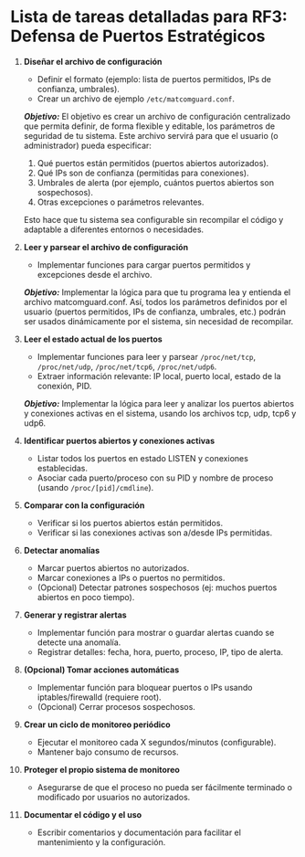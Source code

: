 # Lista de tareas detalladas para RF3: Defensa de Puertos Estratégicos

1. **Diseñar el archivo de configuración**
   - Definir el formato (ejemplo: lista de puertos permitidos, IPs de confianza, umbrales).
   - Crear un archivo de ejemplo `/etc/matcomguard.conf`.
   
   ***Objetivo:*** El objetivo es crear un archivo de configuración centralizado que permita definir, de forma flexible y editable, los parámetros de seguridad de tu sistema. Este archivo servirá para que el usuario (o administrador) pueda especificar:
      1. Qué puertos están permitidos (puertos abiertos autorizados).
      2. Qué IPs son de confianza (permitidas para conexiones).
      3. Umbrales de alerta (por ejemplo, cuántos puertos abiertos son sospechosos).
      4. Otras excepciones o parámetros relevantes.
   
   Esto hace que tu sistema sea configurable sin recompilar el código y adaptable a diferentes entornos o necesidades.

2. **Leer y parsear el archivo de configuración**
   - Implementar funciones para cargar puertos permitidos y excepciones desde el archivo.

   ***Objetivo:*** Implementar la lógica para que tu programa lea y entienda el archivo matcomguard.conf. Así, todos los parámetros definidos por el usuario (puertos permitidos, IPs de confianza, umbrales, etc.) podrán ser usados dinámicamente por el sistema, sin necesidad de recompilar.

3. **Leer el estado actual de los puertos**
   - Implementar funciones para leer y parsear `/proc/net/tcp`, `/proc/net/udp`, `/proc/net/tcp6`, `/proc/net/udp6`.
   - Extraer información relevante: IP local, puerto local, estado de la conexión, PID.

   ***Objetivo:*** Implementar la lógica para leer y analizar los puertos abiertos y conexiones activas en el sistema, usando los archivos tcp, udp, tcp6 y udp6.

4. **Identificar puertos abiertos y conexiones activas**
   - Listar todos los puertos en estado LISTEN y conexiones establecidas.
   - Asociar cada puerto/proceso con su PID y nombre de proceso (usando `/proc/[pid]/cmdline`).

5. **Comparar con la configuración**
   - Verificar si los puertos abiertos están permitidos.
   - Verificar si las conexiones activas son a/desde IPs permitidas.

6. **Detectar anomalías**
   - Marcar puertos abiertos no autorizados.
   - Marcar conexiones a IPs o puertos no permitidos.
   - (Opcional) Detectar patrones sospechosos (ej: muchos puertos abiertos en poco tiempo).

7. **Generar y registrar alertas**
   - Implementar función para mostrar o guardar alertas cuando se detecte una anomalía.
   - Registrar detalles: fecha, hora, puerto, proceso, IP, tipo de alerta.

8. **(Opcional) Tomar acciones automáticas**
   - Implementar función para bloquear puertos o IPs usando iptables/firewalld (requiere root).
   - (Opcional) Cerrar procesos sospechosos.

9. **Crear un ciclo de monitoreo periódico**
   - Ejecutar el monitoreo cada X segundos/minutos (configurable).
   - Mantener bajo consumo de recursos.

10. **Proteger el propio sistema de monitoreo**
    - Asegurarse de que el proceso no pueda ser fácilmente terminado o modificado por usuarios no autorizados.

11. **Documentar el código y el uso**
    - Escribir comentarios y documentación para facilitar el mantenimiento y la configuración.